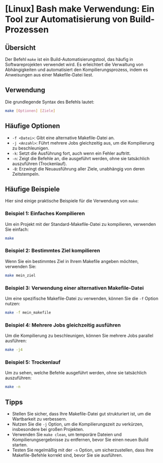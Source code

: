 # [Linux] Bash make Verwendung: Ein Tool zur Automatisierung von Build-Prozessen

## Übersicht
Der Befehl `make` ist ein Build-Automatisierungstool, das häufig in Softwareprojekten verwendet wird. Es erleichtert die Verwaltung von Abhängigkeiten und automatisiert den Kompilierungsprozess, indem es Anweisungen aus einer Makefile-Datei liest.

## Verwendung
Die grundlegende Syntax des Befehls lautet:

```bash
make [Optionen] [Ziele]
```

## Häufige Optionen
- `-f <Datei>`: Gibt eine alternative Makefile-Datei an.
- `-j <Anzahl>`: Führt mehrere Jobs gleichzeitig aus, um die Kompilierung zu beschleunigen.
- `-k`: Setzt die Ausführung fort, auch wenn ein Fehler auftritt.
- `-n`: Zeigt die Befehle an, die ausgeführt werden, ohne sie tatsächlich auszuführen (Trockenlauf).
- `-B`: Erzwingt die Neuausführung aller Ziele, unabhängig von deren Zeitstempeln.

## Häufige Beispiele
Hier sind einige praktische Beispiele für die Verwendung von `make`:

### Beispiel 1: Einfaches Kompilieren
Um ein Projekt mit der Standard-Makefile-Datei zu kompilieren, verwenden Sie einfach:

```bash
make
```

### Beispiel 2: Bestimmtes Ziel kompilieren
Wenn Sie ein bestimmtes Ziel in Ihrem Makefile angeben möchten, verwenden Sie:

```bash
make mein_ziel
```

### Beispiel 3: Verwendung einer alternativen Makefile-Datei
Um eine spezifische Makefile-Datei zu verwenden, können Sie die `-f` Option nutzen:

```bash
make -f mein_makefile
```

### Beispiel 4: Mehrere Jobs gleichzeitig ausführen
Um die Kompilierung zu beschleunigen, können Sie mehrere Jobs parallel ausführen:

```bash
make -j4
```

### Beispiel 5: Trockenlauf
Um zu sehen, welche Befehle ausgeführt werden, ohne sie tatsächlich auszuführen:

```bash
make -n
```

## Tipps
- Stellen Sie sicher, dass Ihre Makefile-Datei gut strukturiert ist, um die Wartbarkeit zu verbessern.
- Nutzen Sie die `-j` Option, um die Kompilierungszeit zu verkürzen, insbesondere bei großen Projekten.
- Verwenden Sie `make clean`, um temporäre Dateien und Kompilierungsergebnisse zu entfernen, bevor Sie einen neuen Build starten.
- Testen Sie regelmäßig mit der `-n` Option, um sicherzustellen, dass Ihre Makefile-Befehle korrekt sind, bevor Sie sie ausführen.